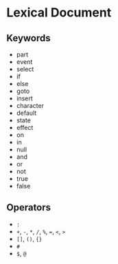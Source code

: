 # Lexical Document
## Keywords
- part
- event
- select
- if
- else
- goto
- insert
- character
- default
- state
- effect
- on
- in
- null
- and
- or
- not
- true
- false

## Operators
- `:`
- `+`, `-`, `*`, `/`, `%`, `=`, `<`, `>`
- `[]`, `()`, `{}`
- `#`
- `$`, `@`